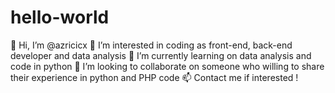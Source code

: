# hello-world
👋 Hi, I’m @azricicx 👀 I’m interested in coding as front-end, back-end developer and data analysis 🌱 I’m currently learning on data analysis and code in python 💞️ I’m looking to collaborate on someone who willing to share their experience in python and PHP code 📫 Contact me if interested !
